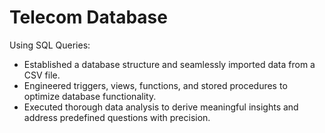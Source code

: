 # Telecom Database

Using SQL Queries:

- Established a database structure and seamlessly imported data from a CSV file.
- Engineered triggers, views, functions, and stored procedures to optimize database functionality.
- Executed thorough data analysis to derive meaningful insights and address predefined questions with precision.